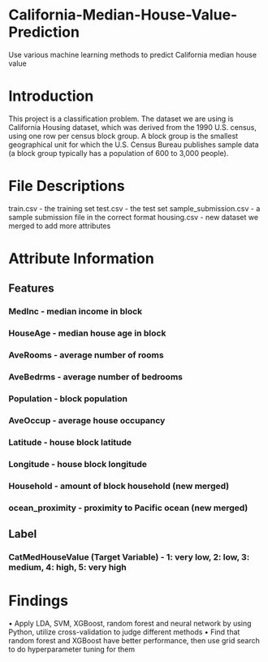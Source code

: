 # California-Median-House-Value-Prediction
Use various machine learning methods to predict California median house value

# Introduction
This project is a classification problem. The dataset we are using is California Housing dataset, which was derived from the 1990 U.S. census, using one row per census block group. A block group is the smallest geographical unit for which the U.S. Census Bureau publishes sample data (a block group typically has a population of 600 to 3,000 people).

# File Descriptions
train.csv - the training set
test.csv - the test set
sample_submission.csv - a sample submission file in the correct format
housing.csv - new dataset we merged to add more attributes

# Attribute Information

## Features
### MedInc - median income in block
### HouseAge - median house age in block
### AveRooms - average number of rooms
### AveBedrms - average number of bedrooms
### Population - block population
### AveOccup - average house occupancy
### Latitude - house block latitude
### Longitude - house block longitude
### Household - amount of block household (new merged)
### ocean_proximity - proximity to Pacific ocean (new merged)

## Label
### CatMedHouseValue (Target Variable) - 1: very low, 2: low, 3: medium, 4: high, 5: very high

# Findings
•	Apply LDA, SVM, XGBoost, random forest and neural network by using Python, utilize cross-validation to judge different methods
•	Find that random forest and XGBoost have better performance, then use grid search to do hyperparameter tuning for them

